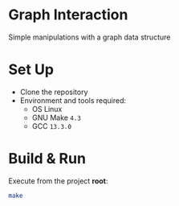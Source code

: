 # Graph Interaction
Simple manipulations with a graph data structure

# Set Up
- Clone the repository
- Environment and tools required:
    - OS Linux
    - GNU Make ```4.3```
    - GCC ```13.3.0```

# Build & Run
Execute from the project **root**:
```bash
make
```
